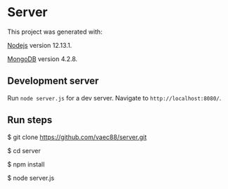 # Server

This project was generated with:

[Nodejs](https://github.com/nodejs/node) version 12.13.1.

[MongoDB](https://github.com/mongodb/mongo) version 4.2.8.

## Development server

Run `node server.js` for a dev server. Navigate to `http://localhost:8080/`.

## Run steps

$ git clone https://github.com/vaec88/server.git

$ cd server

$ npm install

$ node server.js
